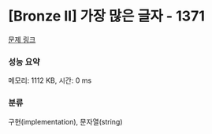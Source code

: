 # [Bronze II] 가장 많은 글자 - 1371 

[문제 링크](https://www.acmicpc.net/problem/1371) 

### 성능 요약

메모리: 1112 KB, 시간: 0 ms

### 분류

구현(implementation), 문자열(string)

